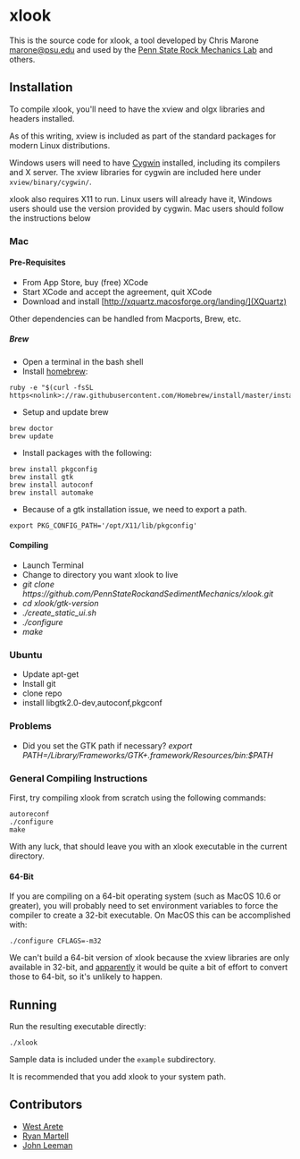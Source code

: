 # xlook

This is the source code for xlook, a tool developed by Chris Marone
<marone@psu.edu> and used by the [Penn State Rock Mechanics
Lab](http://rockmechanics.psu.edu) and others.

## Installation
To compile xlook, you'll need to have the xview and olgx libraries and headers
installed.

As of this writing, xview is included as part of the standard packages
for modern Linux distributions.

Windows users will need to have [Cygwin](http://www.cygwin.com/) installed,
including its compilers and X server. The xview libraries for cygwin are
included here under `xview/binary/cygwin/`.

xlook also requires X11 to run. Linux users will already have it, Windows users
should use the version provided by cygwin. Mac users should follow the instructions
below

### Mac

#### Pre-Requisites

- From App Store, buy (free) XCode
- Start XCode and accept the agreement, quit XCode
- Download and install [http://xquartz.macosforge.org/landing/](XQuartz)

Other dependencies can be handled from Macports, Brew, etc.

##### Brew
- Open a terminal in the bash shell
- Install [homebrew](http://brew.sh):
```
ruby -e "$(curl -fsSL https<nolink>://raw.githubusercontent.com/Homebrew/install/master/install)"
```
- Setup and update brew

```
brew doctor
brew update
```

- Install packages with the following:

```
brew install pkgconfig
brew install gtk
brew install autoconf
brew install automake
```
- Because of a gtk installation issue, we need to export a path.

```
export PKG_CONFIG_PATH='/opt/X11/lib/pkgconfig'
```

#### Compiling
- Launch Terminal
- Change to directory you want xlook to live
- *git clone https<nolink>://github.com/PennStateRockandSedimentMechanics/xlook.git*
- *cd xlook/gtk-version*
- *./create_static_ui.sh*
- *./configure*
- *make*

### Ubuntu
- Update apt-get
- Install git
- clone repo
- install libgtk2.0-dev,autoconf,pkgconf

### Problems
- Did you set the GTK path if necessary? *export PATH=/Library/Frameworks/GTK+.framework/Resources/bin:$PATH*

### General Compiling Instructions

First, try compiling xlook from scratch using the following commands:

```
autoreconf
./configure
make
```

With any luck, that should leave you with an xlook executable in the current
directory.

#### 64-Bit

If you are compiling on a 64-bit operating system (such as MacOS 10.6 or
    greater), you will probably need to set environment variables to
    force the compiler to create a 32-bit executable. On MacOS this can be
    accomplished with:

```
./configure CFLAGS=-m32
```

We can't build a 64-bit version of xlook because the xview libraries are only
available in 32-bit, and
[apparently](http://www.physionet.org/physiotools/xview/#64-bit) it would be
quite a bit of effort to convert those to 64-bit, so it's unlikely to happen.

## Running

Run the resulting executable directly:

```
./xlook
```

Sample data is included under the `example` subdirectory.

It is recommended that you add xlook to your system path.

## Contributors
- [West Arete](http://westarete.com/)
- [Ryan Martell](http://www.martellventures.com)
- [John Leeman](http://www.johnrleeman.com)
